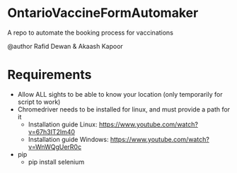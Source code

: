 # OntarioVaccineFormAutomaker
A repo to automate the booking process for vaccinations

@author Rafid Dewan & Akaash Kapoor

# Requirements
- Allow ALL sights to be able to know your location (only temporarily for script to work)
- Chromedriver needs to be installed for linux, and must provide a path for it
    - Installation guide Linux: https://www.youtube.com/watch?v=67h3IT2lm40
    - Installation guide Windows: https://www.youtube.com/watch?v=WnWQgUerR0c
- pip
    - pip install selenium
